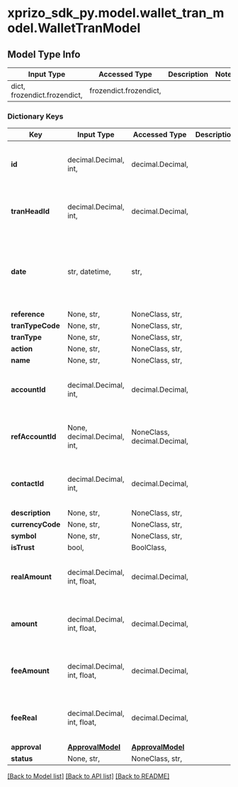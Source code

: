 # xprizo_sdk_py.model.wallet_tran_model.WalletTranModel

## Model Type Info
Input Type | Accessed Type | Description | Notes
------------ | ------------- | ------------- | -------------
dict, frozendict.frozendict,  | frozendict.frozendict,  |  | 

### Dictionary Keys
Key | Input Type | Accessed Type | Description | Notes
------------ | ------------- | ------------- | ------------- | -------------
**id** | decimal.Decimal, int,  | decimal.Decimal,  |  | [optional] value must be a 64 bit integer
**tranHeadId** | decimal.Decimal, int,  | decimal.Decimal,  |  | [optional] value must be a 64 bit integer
**date** | str, datetime,  | str,  |  | [optional] value must conform to RFC-3339 date-time
**reference** | None, str,  | NoneClass, str,  |  | [optional] 
**tranTypeCode** | None, str,  | NoneClass, str,  |  | [optional] 
**tranType** | None, str,  | NoneClass, str,  |  | [optional] 
**action** | None, str,  | NoneClass, str,  |  | [optional] 
**name** | None, str,  | NoneClass, str,  |  | [optional] 
**accountId** | decimal.Decimal, int,  | decimal.Decimal,  |  | [optional] value must be a 64 bit integer
**refAccountId** | None, decimal.Decimal, int,  | NoneClass, decimal.Decimal,  |  | [optional] value must be a 64 bit integer
**contactId** | decimal.Decimal, int,  | decimal.Decimal,  |  | [optional] value must be a 64 bit integer
**description** | None, str,  | NoneClass, str,  |  | [optional] 
**currencyCode** | None, str,  | NoneClass, str,  |  | [optional] 
**symbol** | None, str,  | NoneClass, str,  |  | [optional] 
**isTrust** | bool,  | BoolClass,  |  | [optional] 
**realAmount** | decimal.Decimal, int, float,  | decimal.Decimal,  |  | [optional] value must be a 64 bit float
**amount** | decimal.Decimal, int, float,  | decimal.Decimal,  |  | [optional] value must be a 64 bit float
**feeAmount** | decimal.Decimal, int, float,  | decimal.Decimal,  |  | [optional] value must be a 64 bit float
**feeReal** | decimal.Decimal, int, float,  | decimal.Decimal,  |  | [optional] value must be a 64 bit float
**approval** | [**ApprovalModel**](ApprovalModel.md) | [**ApprovalModel**](ApprovalModel.md) |  | [optional] 
**status** | None, str,  | NoneClass, str,  |  | [optional] 

[[Back to Model list]](../../README.md#documentation-for-models) [[Back to API list]](../../README.md#documentation-for-api-endpoints) [[Back to README]](../../README.md)

